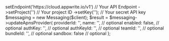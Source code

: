 <?php

use Appwrite\Client;
use Appwrite\Services\Messaging;

$client = (new Client())
    ->setEndpoint('https://cloud.appwrite.io/v1') // Your API Endpoint
    ->setProject('<YOUR_PROJECT_ID>') // Your project ID
    ->setKey('<YOUR_API_KEY>'); // Your secret API key

$messaging = new Messaging($client);

$result = $messaging->updateApnsProvider(
    providerId: '<PROVIDER_ID>',
    name: '<NAME>', // optional
    enabled: false, // optional
    authKey: '<AUTH_KEY>', // optional
    authKeyId: '<AUTH_KEY_ID>', // optional
    teamId: '<TEAM_ID>', // optional
    bundleId: '<BUNDLE_ID>', // optional
    sandbox: false // optional
);